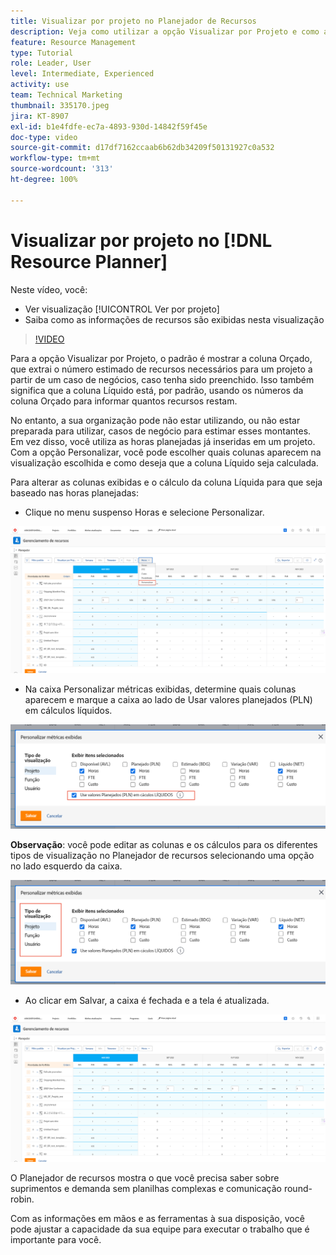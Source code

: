 ```yaml
---
title: Visualizar por projeto no Planejador de Recursos
description: Veja como utilizar a opção Visualizar por Projeto e como as informações dos recursos são exibidas nesta visualização.
feature: Resource Management
type: Tutorial
role: Leader, User
level: Intermediate, Experienced
activity: use
team: Technical Marketing
thumbnail: 335170.jpeg
jira: KT-8907
exl-id: b1e4fdfe-ec7a-4893-930d-14842f59f45e
doc-type: video
source-git-commit: d17df7162ccaab6b62db34209f50131927c0a532
workflow-type: tm+mt
source-wordcount: '313'
ht-degree: 100%

---
```


# Visualizar por projeto no [!DNL Resource Planner]

Neste vídeo, você:

* Ver visualização [!UICONTROL Ver por projeto]
* Saiba como as informações de recursos são exibidas nesta visualização

>[!VIDEO](https://video.tv.adobe.com/v/335170/?quality=12&learn=on&enablevpops)

Para a opção Visualizar por Projeto, o padrão é mostrar a coluna Orçado, que extrai o número estimado de recursos necessários para um projeto a partir de um caso de negócios, caso tenha sido preenchido. Isso também significa que a coluna Líquido está, por padrão, usando os números da coluna Orçado para informar quantos recursos restam.

No entanto, a sua organização pode não estar utilizando, ou não estar preparada para utilizar, casos de negócio para estimar esses montantes. Em vez disso, você utiliza as horas planejadas já inseridas em um projeto. Com a opção Personalizar, você pode escolher quais colunas aparecem na visualização escolhida e como deseja que a coluna Líquido seja calculada.

Para alterar as colunas exibidas e o cálculo da coluna Líquida para que seja baseado nas horas planejadas:

* Clique no menu suspenso Horas e selecione Personalizar.

![Opção personalizar no menu suspenso](assets/NetHours01.png)

* Na caixa Personalizar métricas exibidas, determine quais colunas aparecem e marque a caixa ao lado de Usar valores planejados (PLN) em cálculos líquidos.

![Usar valores planejados na opção de cálculos líquidos](assets/NetHours02.png)

**Observação**: você pode editar as colunas e os cálculos para os diferentes tipos de visualização no Planejador de recursos selecionando uma opção no lado esquerdo da caixa.

![Opções de tipo de visualização](assets/NetHours03.jpg)

* Ao clicar em Salvar, a caixa é fechada e a tela é atualizada.

![Ferramenta de planejamento de recursos](assets/NetHours04.jpg)

O Planejador de recursos mostra o que você precisa saber sobre suprimentos e demanda sem planilhas complexas e comunicação round-robin.

Com as informações em mãos e as ferramentas à sua disposição, você pode ajustar a capacidade da sua equipe para executar o trabalho que é importante para você.
